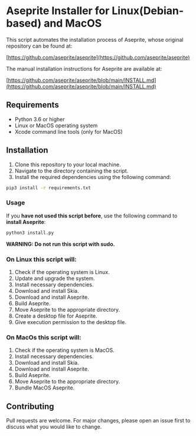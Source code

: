 # Aseprite Installer for Linux(Debian-based) and MacOS

This script automates the installation process of Aseprite, whose original repository can be found at:

[https://github.com/aseprite/aseprite](https://github.com/aseprite/aseprite)

The manual installation instructions for Aseprite are available at:

[https://github.com/aseprite/aseprite/blob/main/INSTALL.md](https://github.com/aseprite/aseprite/blob/main/INSTALL.md)

## Requirements

- Python 3.6 or higher
- Linux or MacOS operating system
- Xcode command line tools (only for MacOS)

## Installation

1. Clone this repository to your local machine.
2. Navigate to the directory containing the script.
3. Install the required dependencies using the following command:
```bash
pip3 install -r requirements.txt
```

### Usage

If you **have not used this script before**, use the following command to **install Aseprite**:
```bash
python3 install.py
```

**WARNING: Do not run this script with sudo.**

### On Linux this script will:
  1. Check if the operating system is Linux. 
  2. Update and upgrade the system.
  3. Install necessary dependencies. 
  4. Download and install Skia. 
  5. Download and install Aseprite. 
  6. Build Aseprite. 
  7. Move Aseprite to the appropriate directory. 
  8. Create a desktop file for Aseprite. 
  9. Give execution permission to the desktop file. 

### On MacOs this script will:
  1. Check if the operating system is MacOS.
  2. Install necessary dependencies.
  3. Download and install Skia.
  4. Download and install Aseprite.
  5. Build Aseprite.
  6. Move Aseprite to the appropriate directory.
  7. Bundle MacOS Aseprite.

## Contributing
Pull requests are welcome. For major changes, please open an issue first to discuss what you would like to change.